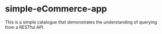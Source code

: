 # simple-eCommerce-app
This is a simple catalogue that demonstrates the understanding of querying from a RESTful API.
